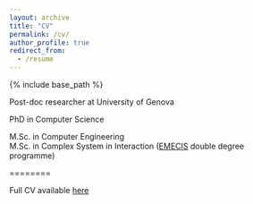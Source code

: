 ```yaml
---
layout: archive
title: "CV"
permalink: /cv/
author_profile: true
redirect_from:
  - /resume
---
```


{% include base_path %}

Post-doc researcher at University of Genova

PhD in Computer Science

M.Sc. in Computer Engineering\
M.Sc. in Complex System in Interaction ([EMECIS](https://www.emecis.eu) double degree programme)

========

Full CV available [here](https://sdemarch.github.io/files/cv.pdf)
